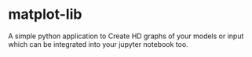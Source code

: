 # matplot-lib
A simple python application to Create HD graphs of your models or input which can be integrated into your jupyter notebook too.
